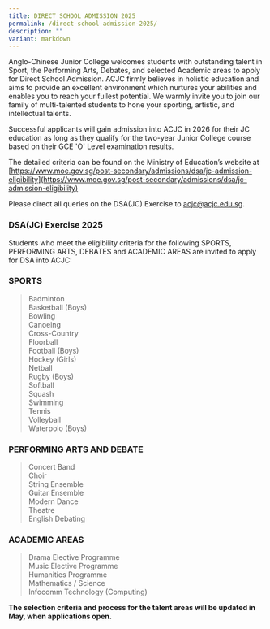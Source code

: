 ```yaml
---
title: DIRECT SCHOOL ADMISSION 2025
permalink: /direct-school-admission-2025/
description: ""
variant: markdown
---
```

Anglo-Chinese Junior College welcomes students with outstanding talent in Sport, the Performing Arts, Debates, and selected Academic areas to apply for Direct School Admission. ACJC firmly believes in holistic education and aims to provide an excellent environment which nurtures your abilities and enables you to reach your fullest potential. We warmly invite you to join our family of multi-talented students to hone your sporting, artistic, and intellectual talents.

Successful applicants will gain admission into ACJC in 2026 for their JC education as long as they qualify for the two-year Junior College course based on their GCE 'O' Level examination results. 

The detailed criteria can be found on the Ministry of Education’s website at  [https://www.moe.gov.sg/post-secondary/admissions/dsa/jc-admission-eligibility](https://www.moe.gov.sg/post-secondary/admissions/dsa/jc-admission-eligibility)

Please direct all queries on the DSA(JC) Exercise to acjc@acjc.edu.sg.
### DSA(JC) Exercise 2025
Students who meet the eligibility criteria for the following SPORTS, PERFORMING ARTS, DEBATES and ACADEMIC AREAS are invited to apply for DSA into ACJC:<br>
<h3 id="sports">SPORTS</h3>
<blockquote>
<div>Badminton</div>
<div>Basketball (Boys)</div>
<div>Bowling</div>
<div>Canoeing</div>
<div>Cross-Country</div>
<div>Floorball</div>
	<div>Football (Boys)</div>
<div>Hockey (Girls)</div>
<div>Netball</div>
<div>Rugby (Boys)</div>
<div>Softball</div>
<div>Squash</div>
<div>Swimming</div>
<div>Tennis</div>
<div>Volleyball</div>
<div>Waterpolo (Boys)</div>
</blockquote>
<h3 id="performing-arts-and-debate">PERFORMING ARTS AND DEBATE</h3>
<blockquote>
<div>Concert Band</div>
<div>Choir</div>
<div>String Ensemble</div>
<div>Guitar Ensemble</div>
<div>Modern Dance</div>
<div>Theatre</div>
<div>English Debating</div>
</blockquote>
<h3 id="academic-areas">ACADEMIC AREAS</h3>
<blockquote>
<div>Drama Elective Programme</div>
<div>Music Elective Programme</div>
<div>Humanities Programme</div>
<div>Mathematics / Science</div>
<div>Infocomm Technology (Computing)</div>
</blockquote>


**The selection criteria and process for the talent areas will be updated in May, when applications open.**